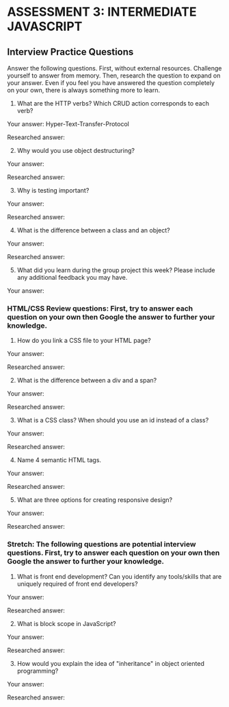 # ASSESSMENT 3: INTERMEDIATE JAVASCRIPT
## Interview Practice Questions

Answer the following questions. First, without external resources. Challenge yourself to answer from memory. Then, research the question to expand on your answer. Even if you feel you have answered the question completely on your own, there is always something more to learn.

1. What are the HTTP verbs? Which CRUD action corresponds to each verb?

  Your answer: Hyper-Text-Transfer-Protocol

  Researched answer:


2. Why would you use object destructuring?

  Your answer:

  Researched answer:



3. Why is testing important?

  Your answer:

  Researched answer:


4. What is the difference between a class and an object?

  Your answer:

  Researched answer:


5. What did you learn during the group project this week? Please include any additional feedback you may have.

  Your answer:



### HTML/CSS Review questions: First, try to answer each question on your own then Google the answer to further your knowledge.

1. How do you link a CSS file to your HTML page?

  Your answer:

  Researched answer:


2. What is the difference between a div and a span?

  Your answer:

  Researched answer:


3. What is a CSS class? When should you use an id instead of a class?

  Your answer:

  Researched answer:


4. Name 4 semantic HTML tags.

  Your answer:

  Researched answer:


5. What are three options for creating responsive design?

  Your answer:

  Researched answer:


### Stretch: The following questions are potential interview questions. First, try to answer each question on your own then Google the answer to further your knowledge.

1. What is front end development? Can you identify any tools/skills that are uniquely required of front end developers?

  Your answer:

  Researched answer:


2. What is block scope in JavaScript?

  Your answer:

  Researched answer:


3. How would you explain the idea of "inheritance" in object oriented programming?

  Your answer:

  Researched answer:
